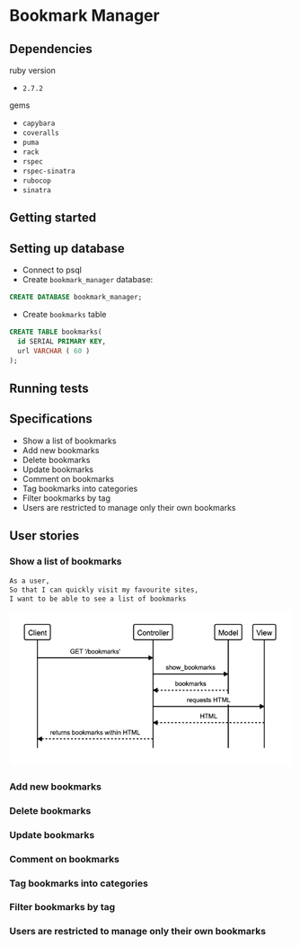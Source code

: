 # Bookmark Manager

## Dependencies

ruby version
- `2.7.2`

gems
- `capybara`
- `coveralls`
- `puma`
- `rack`
- `rspec`
- `rspec-sinatra`
- `rubocop`
- `sinatra`

## Getting started

## Setting up database

- Connect to psql
- Create `bookmark_manager` database:
```sql
CREATE DATABASE bookmark_manager;
```
- Create `bookmarks` table
```sql
CREATE TABLE bookmarks(
  id SERIAL PRIMARY KEY,
  url VARCHAR ( 60 )
);
```

## Running tests

## Specifications

- Show a list of bookmarks
- Add new bookmarks
- Delete bookmarks
- Update bookmarks
- Comment on bookmarks
- Tag bookmarks into categories
- Filter bookmarks by tag
- Users are restricted to manage only their own bookmarks

## User stories

### Show a list of bookmarks

```
As a user,
So that I can quickly visit my favourite sites,
I want to be able to see a list of bookmarks
```

![show-list-of-bookmarks](public/images/domain-models/see_list_of_bookmarks.png)

### Add new bookmarks

### Delete bookmarks

### Update bookmarks

### Comment on bookmarks

### Tag bookmarks into categories

### Filter bookmarks by tag

### Users are restricted to manage only their own bookmarks
